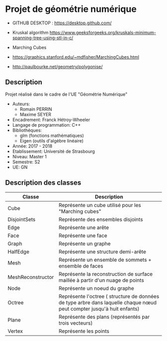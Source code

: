 # Projet de géométrie numérique

* GITHUB DESKTOP : https://desktop.github.com/

* Kruskal algorithm
https://www.geeksforgeeks.org/kruskals-minimum-spanning-tree-using-stl-in-c/

* Marching Cubes
* https://graphics.stanford.edu/~mdfisher/MarchingCubes.html 
* http://paulbourke.net/geometry/polygonise/

## Description

Projet réalisé dans le cadre de l'UE "Géométrie Numérique"
* Auteurs: 
    * Romain PERRIN 
    * Maxime SEYER
* Encadrement: Franck Hétroy-Wheeler
* Langage de programmation: C++
* Bibliothéques: 
    * glm (fonctions mathématiques)
    * Eigen (outils d'algèbre linéaire)
* Année: 2017 - 2018
* Etablissement: Université de Strasbourg
* Niveau: Master 1
* Semestre: S2
* UE: GN

## Description des classes

| Classe  | Description |
| -------- | -------- |
| Cube | Représente un cube utilisé pour les "Marching cubes"
| DisjointSets | Représente des ensembles disjoints |
| Edge | Représente une arête |
| Face | Représente une face |
| Graph | Représente un graphe |
| HalfEdge | Représente une structure demi-arête |
| Mesh | Représente un ensemble de sommets + ensemble de faces |
| MeshReconstructor | Représente la reconstruction de surface maillée à partir d'un nuage de points |
| Node | Représente un noeud du graphe |
| Octree | Représente l'octree ( structure de données de type arbre dans laquelle chaque nœud peut compter jusqu'à huit enfants) |
| Plane | Représente des plans (représentés par trois vecteurs) |
| Vertex | Représente les points |
